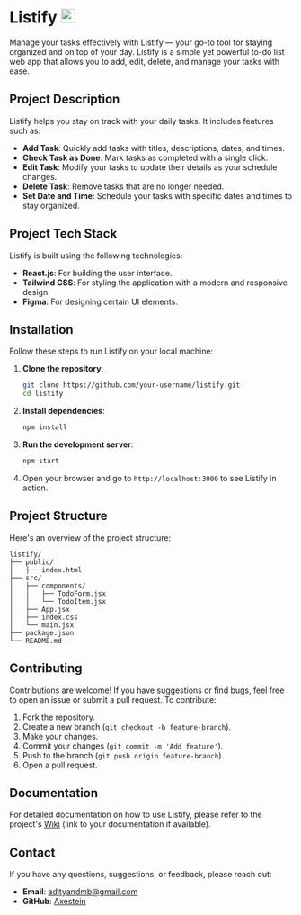 # Listify <img src="https://github.com/user-attachments/assets/f7a5c1f4-2eb6-4dc0-b9c8-f1d13f86bc5f" alt="appicon" width="25" height="25">

Manage your tasks effectively with Listify — your go-to tool for staying organized and on top of your day. Listify is a simple yet powerful to-do list web app that allows you to add, edit, delete, and manage your tasks with ease.

## Project Description

Listify helps you stay on track with your daily tasks. It includes features such as:
- **Add Task**: Quickly add tasks with titles, descriptions, dates, and times.
- **Check Task as Done**: Mark tasks as completed with a single click.
- **Edit Task**: Modify your tasks to update their details as your schedule changes.
- **Delete Task**: Remove tasks that are no longer needed.
- **Set Date and Time**: Schedule your tasks with specific dates and times to stay organized.

## Project Tech Stack

Listify is built using the following technologies:

- **React.js**: For building the user interface.
- **Tailwind CSS**: For styling the application with a modern and responsive design.
- **Figma**: For designing certain UI elements.

## Installation

Follow these steps to run Listify on your local machine:

1. **Clone the repository**:
   ```bash
   git clone https://github.com/your-username/listify.git
   cd listify
   ```

2. **Install dependencies**:
   ```bash
   npm install
   ```

3. **Run the development server**:
   ```bash
   npm start
   ```

4. Open your browser and go to `http://localhost:3000` to see Listify in action.

## Project Structure

Here's an overview of the project structure:

```
listify/
├── public/
│   ├── index.html
├── src/
│   ├── components/
│   │   ├── TodoForm.jsx        
│   │   └── TodoItem.jsx        
│   ├── App.jsx                 
│   ├── index.css              
│   └── main.jsx
├── package.json
└── README.md
```

## Contributing

Contributions are welcome! If you have suggestions or find bugs, feel free to open an issue or submit a pull request. To contribute:

1. Fork the repository.
2. Create a new branch (`git checkout -b feature-branch`).
3. Make your changes.
4. Commit your changes (`git commit -m 'Add feature'`).
5. Push to the branch (`git push origin feature-branch`).
6. Open a pull request.

## Documentation

For detailed documentation on how to use Listify, please refer to the project's [Wiki](#) (link to your documentation if available).

## Contact

If you have any questions, suggestions, or feedback, please reach out:

- **Email**: adityandmb@gmail.com
- **GitHub**: [Axestein](https://github.com/Axestein)
